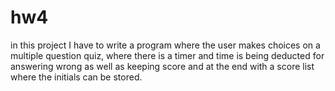 # hw4
in this project I have to write a program where the user makes choices on a multiple question quiz, where there is a timer
and time is being deducted for answering wrong as well as keeping score and at the end with a score list where the initials can
be stored.
